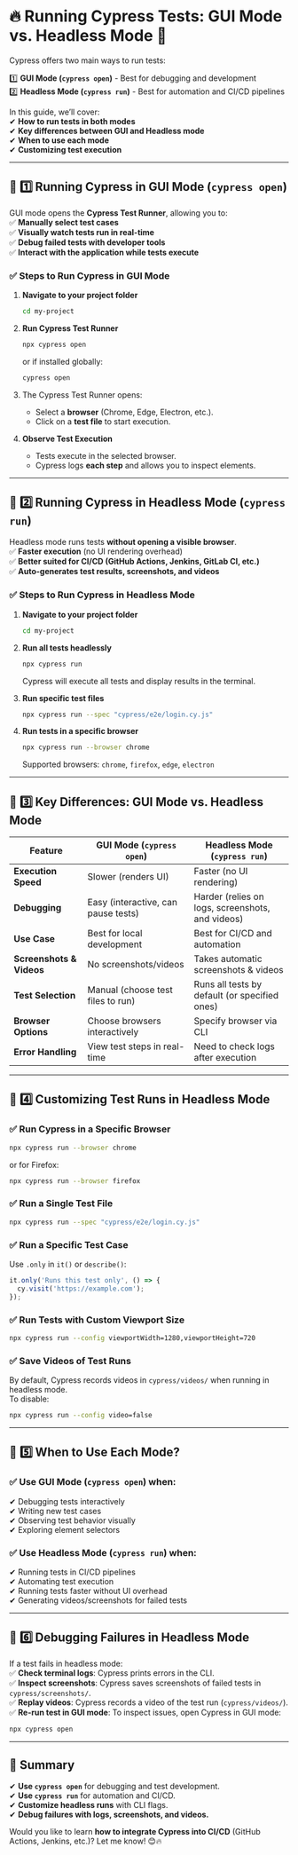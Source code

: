 # **🔥 Running Cypress Tests: GUI Mode vs. Headless Mode 🚀**  

Cypress offers two main ways to run tests:  

1️⃣ **GUI Mode (`cypress open`)** - Best for debugging and development  
2️⃣ **Headless Mode (`cypress run`)** - Best for automation and CI/CD pipelines  

In this guide, we’ll cover:  
✔ **How to run tests in both modes**  
✔ **Key differences between GUI and Headless mode**  
✔ **When to use each mode**  
✔ **Customizing test execution**  

---

## **📌 1️⃣ Running Cypress in GUI Mode (`cypress open`)**  

GUI mode opens the **Cypress Test Runner**, allowing you to:  
✅ **Manually select test cases**  
✅ **Visually watch tests run in real-time**  
✅ **Debug failed tests with developer tools**  
✅ **Interact with the application while tests execute**  

### **✅ Steps to Run Cypress in GUI Mode**
1. **Navigate to your project folder**  
   ```sh
   cd my-project
   ```
2. **Run Cypress Test Runner**  
   ```sh
   npx cypress open
   ```
   or if installed globally:
   ```sh
   cypress open
   ```

3. The Cypress Test Runner opens:  
   - Select a **browser** (Chrome, Edge, Electron, etc.).  
   - Click on a **test file** to start execution.  

4. **Observe Test Execution**  
   - Tests execute in the selected browser.  
   - Cypress logs **each step** and allows you to inspect elements.  

---

## **📌 2️⃣ Running Cypress in Headless Mode (`cypress run`)**  

Headless mode runs tests **without opening a visible browser**.  
✅ **Faster execution** (no UI rendering overhead)  
✅ **Better suited for CI/CD (GitHub Actions, Jenkins, GitLab CI, etc.)**  
✅ **Auto-generates test results, screenshots, and videos**  

### **✅ Steps to Run Cypress in Headless Mode**
1. **Navigate to your project folder**
   ```sh
   cd my-project
   ```
2. **Run all tests headlessly**
   ```sh
   npx cypress run
   ```
   Cypress will execute all tests and display results in the terminal.

3. **Run specific test files**
   ```sh
   npx cypress run --spec "cypress/e2e/login.cy.js"
   ```

4. **Run tests in a specific browser**
   ```sh
   npx cypress run --browser chrome
   ```
   Supported browsers: `chrome`, `firefox`, `edge`, `electron`

---

## **📌 3️⃣ Key Differences: GUI Mode vs. Headless Mode**  

| Feature | **GUI Mode (`cypress open`)** | **Headless Mode (`cypress run`)** |
|---------|----------------------|--------------------|
| **Execution Speed** | Slower (renders UI) | Faster (no UI rendering) |
| **Debugging** | Easy (interactive, can pause tests) | Harder (relies on logs, screenshots, and videos) |
| **Use Case** | Best for local development | Best for CI/CD and automation |
| **Screenshots & Videos** | No screenshots/videos | Takes automatic screenshots & videos |
| **Test Selection** | Manual (choose test files to run) | Runs all tests by default (or specified ones) |
| **Browser Options** | Choose browsers interactively | Specify browser via CLI |
| **Error Handling** | View test steps in real-time | Need to check logs after execution |

---

## **📌 4️⃣ Customizing Test Runs in Headless Mode**  

### **✅ Run Cypress in a Specific Browser**
```sh
npx cypress run --browser chrome
```
or for Firefox:
```sh
npx cypress run --browser firefox
```

### **✅ Run a Single Test File**
```sh
npx cypress run --spec "cypress/e2e/login.cy.js"
```

### **✅ Run a Specific Test Case**
Use `.only` in `it()` or `describe()`:
```js
it.only('Runs this test only', () => {
  cy.visit('https://example.com');
});
```

### **✅ Run Tests with Custom Viewport Size**
```sh
npx cypress run --config viewportWidth=1280,viewportHeight=720
```

### **✅ Save Videos of Test Runs**
By default, Cypress records videos in `cypress/videos/` when running in headless mode.  
To disable:
```sh
npx cypress run --config video=false
```

---

## **📌 5️⃣ When to Use Each Mode?**  

### **✅ Use GUI Mode (`cypress open`) when:**
✔ Debugging tests interactively  
✔ Writing new test cases  
✔ Observing test behavior visually  
✔ Exploring element selectors  

### **✅ Use Headless Mode (`cypress run`) when:**
✔ Running tests in CI/CD pipelines  
✔ Automating test execution  
✔ Running tests faster without UI overhead  
✔ Generating videos/screenshots for failed tests  

---

## **📌 6️⃣ Debugging Failures in Headless Mode**
If a test fails in headless mode:  
✅ **Check terminal logs**: Cypress prints errors in the CLI.  
✅ **Inspect screenshots**: Cypress saves screenshots of failed tests in `cypress/screenshots/`.  
✅ **Replay videos**: Cypress records a video of the test run (`cypress/videos/`).  
✅ **Re-run test in GUI mode**: To inspect issues, open Cypress in GUI mode:  
```sh
npx cypress open
```

---

## **🚀 Summary**
✔ **Use `cypress open`** for debugging and test development.  
✔ **Use `cypress run`** for automation and CI/CD.  
✔ **Customize headless runs** with CLI flags.  
✔ **Debug failures with logs, screenshots, and videos.**  

Would you like to learn **how to integrate Cypress into CI/CD** (GitHub Actions, Jenkins, etc.)? Let me know! 😊🔥